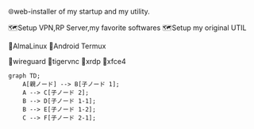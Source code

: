 🌐web-installer of my startup and my utility.

🗺️Setup VPN,RP Server,my favorite softwares
🗺️Setup my original UTIL

🎯AlmaLinux
🎯Android Termux

🎨wireguard
🎨tigervnc
🎨xrdp
🎨xfce4


```mermaid
graph TD;
    A[親ノード] --> B[子ノード 1];
    A --> C[子ノード 2];
    B --> D[子ノード 1-1];
    B --> E[子ノード 1-2];
    C --> F[子ノード 2-1];
```

